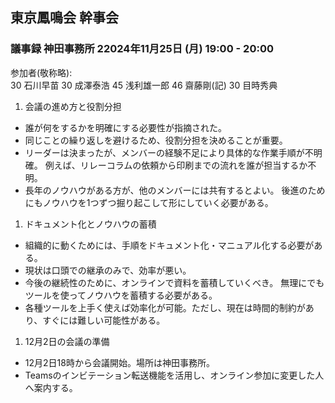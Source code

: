 ## 東京鳳鳴会 幹事会
### 議事録 神田事務所 22024年11月25日 (月) 19:00 - 20:00

参加者(敬称略): <br />
30 石川早苗  30 成澤泰浩 45 浅利雄一郎 46 齋藤剛(記) 30 目時秀典

1. 会議の進め方と役割分担
  - 誰が何をするかを明確にする必要性が指摘された。
  - 同じことの繰り返しを避けるため、役割分担を決めることが重要。
  - リーダーは決まったが、メンバーの経験不足により具体的な作業手順が不明確。
    例えば、リレーコラムの依頼から印刷までの流れを誰が担当するか不明。
  - 長年のノウハウがある方が、他のメンバーには共有するとよい。
    後進のためにもノウハウを1つずつ掘り起こして形にしていく必要がある。
1. ドキュメント化とノウハウの蓄積
  - 組織的に動くためには、手順をドキュメント化・マニュアル化する必要がある。
  - 現状は口頭での継承のみで、効率が悪い。
  - 今後の継続性のために、オンラインで資料を蓄積していくべき。
    無理にでもツールを使ってノウハウを蓄積する必要がある。
  - 各種ツールを上手く使えば効率化が可能。ただし、現在は時間的制約があり、すぐには難しい可能性がある。
1. 12月2日の会議の準備
  - 12月2日18時から会議開始。場所は神田事務所。
  - Teamsのインビテーション転送機能を活用し、オンライン参加に変更した人へ案内する。
